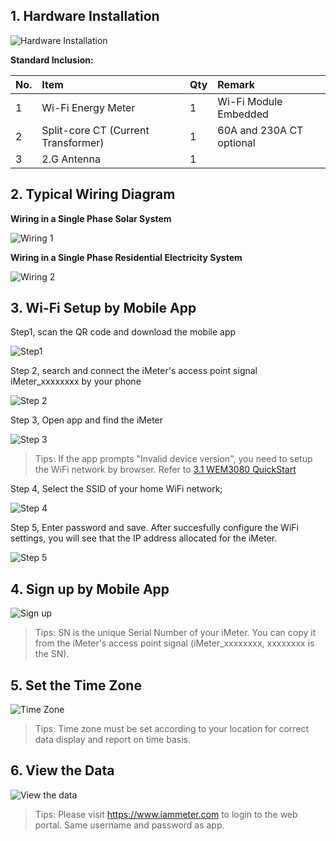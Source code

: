 

## 1. Hardware Installation

![Hardware Installation](https://leweidoc.oss-cn-hangzhou.aliyuncs.com/lewei50/img/iammeter-31-20190809-L1.jpg)

**Standard Inclusion:**

| No. |Item| Qty |Remark | 
| :--- | :--- | :--- | :--- |
| 1 | Wi-Fi Energy Meter | 1 | Wi-Fi Module Embedded |
| 2 | Split-core CT (Current Transformer) | 1 | 60A and 230A  CT optional|
| 3 | 2.G Antenna | 1 |  |

## 2. Typical Wiring Diagram

**Wiring in a Single Phase Solar System**

![Wiring 1](https://leweidoc.oss-cn-hangzhou.aliyuncs.com/lewei50/img/iammeter-31-20190809-L2.jpg)

**Wiring in a Single Phase Residential Electricity System**

![Wiring 2](https://leweidoc.oss-cn-hangzhou.aliyuncs.com/lewei50/img/iammeter-31-20190809-L3.jpg)

## 3. Wi-Fi Setup by Mobile App
Step1, scan the QR code and download the mobile app

![Step1](https://leweidoc.oss-cn-hangzhou.aliyuncs.com/lewei50/img/iammeter-32-20190809-L1.jpg)

Step 2, search and connect the iMeter's access point signal iMeter_xxxxxxxx by your phone

![Step 2](https://leweidoc.oss-cn-hangzhou.aliyuncs.com/lewei50/img/iammeter-32-20190809-L2.jpg)

Step 3, Open app and find the iMeter

![Step 3](https://leweidoc.oss-cn-hangzhou.aliyuncs.com/lewei50/img/iammeter-32-20190809-L3.jpg)

> Tips: If the app prompts "Invalid device version", you need to setup the WiFi network by browser. Refer to [3.1 WEM3080 QuickStart](https://www.iammeter.com/doc/iammeter/wem3080-quickstart.html)


Step 4, Select the SSID of your home WiFi network;

![Step 4](https://leweidoc.oss-cn-hangzhou.aliyuncs.com/lewei50/img/iammeter-32-20190809-L4.jpg)

Step 5, Enter password and save. After succesfully configure the WiFi settings, you will see that the IP address allocated for the iMeter.

![Step 5](https://leweidoc.oss-cn-hangzhou.aliyuncs.com/lewei50/img/iammeter-32-20190809-L5.jpg)

## 4. Sign up by Mobile App

![Sign up](https://leweidoc.oss-cn-hangzhou.aliyuncs.com/lewei50/img/iammeter-32-20190809-L6.jpg)

> Tips: SN is the unique Serial Number of your iMeter. You can copy it from the iMeter's access point signal (iMeter_xxxxxxxx, xxxxxxxx is the SN). 

## 5. Set the Time Zone

![Time Zone](https://leweidoc.oss-cn-hangzhou.aliyuncs.com/lewei50/img/iammeter-31-20190809-L7.jpg)

> Tips: Time zone must be set according to your location for correct data display and report on time basis. 

## 6. View the Data

![View the data](https://leweidoc.oss-cn-hangzhou.aliyuncs.com/lewei50/img/iammeter-31-20190809-L8.jpg)

>Tips: Please visit https://www.iammeter.com to login to the web portal. Same username and password as app.





